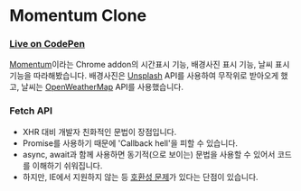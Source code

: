 # Momentum Clone

### [Live on CodePen](https://codepen.io/shpreacts/pen/qBZagqv)

[Momentum](https://momentumdash.com/)이라는 Chrome addon의 시간표시 기능, 배경사진 표시 기능, 날씨 표시 기능을 따라해봤습니다.
배경사진은 [Unsplash](https://unsplash.com/) API를 사용하여 무작위로 받아오게 했고, 날씨는 [OpenWeatherMap](https://openweathermap.org/) API를 사용했습니다.

### Fetch API

- XHR 대비 개발자 친화적인 문법이 장점입니다.
- Promise를 사용하기 때문에 'Callback hell'을 피할 수 있습니다.
- async, await과 함께 사용하면 동기적(으로 보이는) 문법을 사용할 수 있어서 코드를 이해하기 쉬워집니다.
- 하지만, IE에서 지원하지 않는 등 [호환성 문제](https://caniuse.com/#search=fetch)가 있다는 단점이 있습니다.
